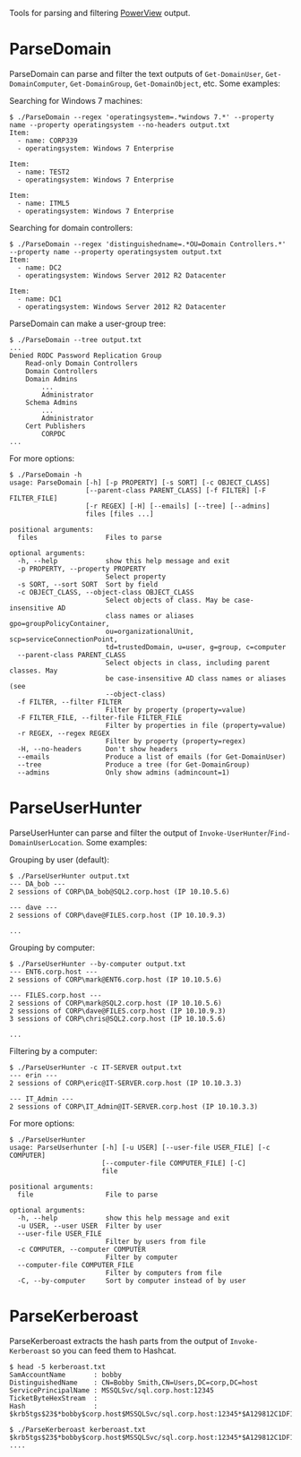 Tools for parsing and filtering
[PowerView](https://github.com/PowerShellMafia/PowerSploit/tree/dev) output.

ParseDomain
===========

ParseDomain can parse and filter the text outputs of `Get-DomainUser`,
`Get-DomainComputer`, `Get-DomainGroup`, `Get-DomainObject`, etc. Some
examples:

Searching for Windows 7 machines:

    $ ./ParseDomain --regex 'operatingsystem=.*windows 7.*' --property name --property operatingsystem --no-headers output.txt
    Item:
      - name: CORP339
      - operatingsystem: Windows 7 Enterprise

    Item:
      - name: TEST2
      - operatingsystem: Windows 7 Enterprise

    Item:
      - name: ITML5
      - operatingsystem: Windows 7 Enterprise

Searching for domain controllers:

    $ ./ParseDomain --regex 'distinguishedname=.*OU=Domain Controllers.*' --property name --property operatingsystem output.txt
    Item:
      - name: DC2
      - operatingsystem: Windows Server 2012 R2 Datacenter

    Item:
      - name: DC1
      - operatingsystem: Windows Server 2012 R2 Datacenter

ParseDomain can make a user-group tree:

    $ ./ParseDomain --tree output.txt
    ...
    Denied RODC Password Replication Group
        Read-only Domain Controllers
        Domain Controllers
        Domain Admins
            ...
            Administrator
        Schema Admins
            ...
            Administrator
        Cert Publishers
            CORPDC
    ...

For more options:

    $ ./ParseDomain -h
    usage: ParseDomain [-h] [-p PROPERTY] [-s SORT] [-c OBJECT_CLASS]
                       [--parent-class PARENT_CLASS] [-f FILTER] [-F FILTER_FILE]
                       [-r REGEX] [-H] [--emails] [--tree] [--admins]
                       files [files ...]
    
    positional arguments:
      files                 Files to parse
    
    optional arguments:
      -h, --help            show this help message and exit
      -p PROPERTY, --property PROPERTY
                            Select property
      -s SORT, --sort SORT  Sort by field
      -c OBJECT_CLASS, --object-class OBJECT_CLASS
                            Select objects of class. May be case-insensitive AD
                            class names or aliases gpo=groupPolicyContainer,
                            ou=organizationalUnit, scp=serviceConnectionPoint,
                            td=trustedDomain, u=user, g=group, c=computer
      --parent-class PARENT_CLASS
                            Select objects in class, including parent classes. May
                            be case-insensitive AD class names or aliases (see
                            --object-class)
      -f FILTER, --filter FILTER
                            Filter by property (property=value)
      -F FILTER_FILE, --filter-file FILTER_FILE
                            Filter by properties in file (property=value)
      -r REGEX, --regex REGEX
                            Filter by property (property=regex)
      -H, --no-headers      Don't show headers
      --emails              Produce a list of emails (for Get-DomainUser)
      --tree                Produce a tree (for Get-DomainGroup)
      --admins              Only show admins (admincount=1)

ParseUserHunter
===============

ParseUserHunter can parse and filter the output of
`Invoke-UserHunter`/`Find-DomainUserLocation`. Some examples:

Grouping by user (default):

    $ ./ParseUserHunter output.txt
    --- DA_bob ---
    2 sessions of CORP\DA_bob@SQL2.corp.host (IP 10.10.5.6)
    
    --- dave ---
    2 sessions of CORP\dave@FILES.corp.host (IP 10.10.9.3)
    
    ...

Grouping by computer:

    $ ./ParseUserHunter --by-computer output.txt
    --- ENT6.corp.host ---
    2 sessions of CORP\mark@ENT6.corp.host (IP 10.10.5.6)
    
    --- FILES.corp.host ---
    2 sessions of CORP\mark@SQL2.corp.host (IP 10.10.5.6)
    2 sessions of CORP\dave@FILES.corp.host (IP 10.10.9.3)
    3 sessions of CORP\chris@SQL2.corp.host (IP 10.10.5.6)

    ...

Filtering by a computer:

    $ ./ParseUserHunter -c IT-SERVER output.txt
    --- erin ---
    2 sessions of CORP\eric@IT-SERVER.corp.host (IP 10.10.3.3)

    --- IT_Admin ---
    2 sessions of CORP\IT_Admin@IT-SERVER.corp.host (IP 10.10.3.3)

For more options:

    $ ./ParseUserHunter
    usage: ParseUserhunter [-h] [-u USER] [--user-file USER_FILE] [-c COMPUTER]
                           [--computer-file COMPUTER_FILE] [-C]
                           file
    
    positional arguments:
      file                  File to parse
    
    optional arguments:
      -h, --help            show this help message and exit
      -u USER, --user USER  Filter by user
      --user-file USER_FILE
                            Filter by users from file
      -c COMPUTER, --computer COMPUTER
                            Filter by computer
      --computer-file COMPUTER_FILE
                            Filter by computers from file
      -C, --by-computer     Sort by computer instead of by user

ParseKerberoast
===============

ParseKerberoast extracts the hash parts from the output of `Invoke-Kerberoast`
so you can feed them to Hashcat.

    $ head -5 kerberoast.txt
    SamAccountName       : bobby
    DistinguishedName    : CN=Bobby Smith,CN=Users,DC=corp,DC=host
    ServicePrincipalName : MSSQLSvc/sql.corp.host:12345
    TicketByteHexStream  : 
    Hash                 : $krb5tgs$23$*bobby$corp.host$MSSQLSvc/sql.corp.host:12345*$A129812C1DF12

    $ ./ParseKerberoast kerberoast.txt
    $krb5tgs$23$*bobby$corp.host$MSSQLSvc/sql.corp.host:12345*$A129812C1DF12AF55325BB32598C199BBA10
    ....
